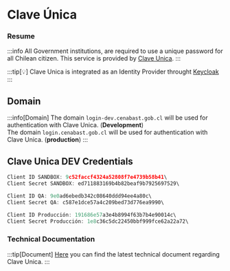 # Clave Única

### Resume

:::info
All Government institutions, are required to use a unique password for all Chilean citizen. This service is provided by [Clave Unica](https://claveunica.cl/).
:::

:::tip[💡]
Clave Unica is integrated as an Identity Provider throught [Keycloak](applications/keycloak.md)
:::

## Domain

:::info[Domain]
The domain `login-dev.cenabast.gob.cl` will be used for authentication with Clave Unica. (**Development**)\
The domain `login.cenabast.gob.cl` will be used for authentication with Clave Unica. (**production**)
:::

## Clave Unica DEV Credentials

```jsx
Client ID SANDBOX: 9c52faccf4324a52808f7e4739b58b41\
Client Secret SANDBOX: ed711883169b4b82beaf9b7925697529\

Client ID QA: 9e0ad6ebedb342c08640ddd94ee4a80c\
Client Secret QA: c587e1dce57a4c209bed73d776ea9990\
 
Client ID Producción: 191686e57a3e4b8994f63b7b4e90014c\
Client Secret Producción: 1e8c36c5dc22450bbf999fce62a22a72\
```

### Technical Documentation

:::tip[Document]
[Here](https://digital.gob.cl/transformacion-digital/estandares-y-guias/guia-tecnica-para-integracion-de-claveunica/) you can find the latest technical document regarding Clave Unica.
:::
